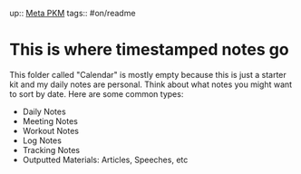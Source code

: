 up:: [Meta PKM](Maps/Meta%20PKM.md)
tags:: #on/readme 

# This is where timestamped notes go
This folder called "Calendar" is mostly empty because this is just a starter kit and my daily notes are personal. Think about what notes you might want to sort by date. Here are some common types:

- Daily Notes
- Meeting Notes
- Workout Notes
- Log Notes
- Tracking Notes
- Outputted Materials: Articles, Speeches, etc
